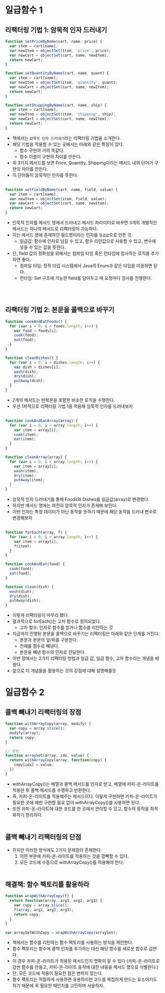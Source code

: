 # 일급함수 1

## 리팩터링 기법 1: 암묵적 인자 드러내기
```js
function setPriceByName(cart, name, price) {
  var item = cart[name];
  var newItem = objectSet(item, 'price', price);
  var newCart = objectSet(cart, name, newItem);
  return newCart;
}

function setQuantityByName(cart, name, quant) {
  var item = cart[name];
  var newItem = objectSet(item, 'quantity', quant);
  var newCart = objectSet(cart, name, newItem);
  return newCart;
}

function setShippingByName(cart, name, ship) {
  var item = cart[name];
  var newItem = objectSet(item, 'shipping', ship);
  var newCart = objectSet(cart, name, newItem);
  return newCart;
}
```
- 책에서는 `암묵적 인자 드러내기`라는 리팩터링 기법을 소개한다.
- 해당 기법을 적용할 수 있는 곳에서는 아래와 같은 특징이 있다.
    - 함수 구현의 거의 똑같다.
    - 함수 이름이 구현의 차이를 만든다.
- 위 3가지 메서드를 보면 Price, Quantity, Shipping이라는 메서드 내의 단어가 구현의 차이를 만든다.
- 이 단어들이 암묵적인 인자를 뜻한다.
  <br></br>

```js
function setFieldByName(cart, name, field, value) {
  var item = cart[name];
  var newItem = objectSet(item, field, value);
  var newCart = objectSet(cart, name, newItem);
  return newCart;
}
```
- 인묵적 인자를 메서드 명에서 드러내고 메서드 파라미터로 바꾸면 3개의 개별적인 메서드는 하나의 메서드로 리팩터링이 가능하다.
- 이는 메서드 명에 존재하던 필드명이라는 인자를 `일급값`으로 만든 것.
    - 일급값: 함수에 인자로 넘길 수 있고, 함수 리턴값으로 사용할 수 있고, 변수에 넣을 수 있는 값을 뜻한다.
- 단, field 값의 정확성을 위해서는 컴파일 타임 혹은 런타임에 검사하는 로직을 추가하면 좋다.
    - 컴파일 타임: 정적 타입 시스템에서 Java의 Enum과 같은 타입을 이용하면 된다.
    - 런타임: Set 구조에 가능한 field를 담아두고 매 요청마다 검사를 진행한다.

<br></br>

## 리팩터링 기법 2: 본문을 콜백으로 바꾸기
```js
function cookAndEatFoods() {
  for (var i = 0; i < foods.length; i++) {
    var food = foods[i];
    cook(food);
    eat(food);
  }
}

function cleanDishes() {
  for (var i = 0; i < dishes.length; i++) {
    var dish = dishes[i];
    wash(dish);
    dry(dish);
    putAway(dish);
  }
}
```
- 2개의 메서드는 반복문을 포함한 비슷한 로직을 수행한다.
- 우선 1차적으로 리팩터링 기법 1을 적용해 암묵적 인자를 드러내보자
  <br></br>

```js
function cookAndEatArray(array) {
  for (var i = 0; i < array.length; i++) {
    var item = array[i];
    cook(item);
    eat(item);
  }
}

function cleanArray(array) {
  for (var i = 0; i < array.length; i++) {
    var item = array[i];
    wash(item);
    dry(item);
    putAway(item);
  }
}
```
- 암묵적 인자 드러내기를 통해 Foods와 Dishes를 일급값(array)로 변경했다.
- 하지만 메서드 명에는 여전히 암묵적 인자가 존재해 보인다.
- 이번 인자는 특정 데이터가 아닌 동작을 뜻하기 때문에 해당 동작을 드러내 변수로 변경해보자
  <br></br>

```js
function forEach(array, f) {
  for (var i = 0; i < array.length; i++) {
    var item = array[i];
    f(item);
  }
}

function cookAndEat(food) {
  cook(food);
  eat(food);
}

function clean(dish) {
  wash(dish);
  dry(dish);
  putAway(dish);
}
```
- 이렇게 리팩터링이 마무리 됐다.
- 결과적으로 forEach()는 고차 함수로 정의되었다.
    - 고차 함수: 인자로 함수를 받거나 함수를 리턴하는 것
- 지금까지 진행된 본문을 콜백으로 바꾸기는 리팩터링은 아래와 같은 단계를 거친다.
    - 본문과 본문의 앞/뒤를 구분한다.
    - 전체를 함수로 빼낸다.
    - 본문을 빼낸 함수의 인자로 전달한다.
- 이번 장에서는 2가지 리팩터링 방법과 일급 값, 일급 함수, 고차 함수라는 개념을 배웠다.
- 앞으로 이 개념들을 활용하는 것의 강점에 대해 설명해줄듯


# 일급함수 2
## 콜백 빼내기 리팩터링의 장점
```js
function withArrayCopy(array, modify) {
  var copy = array.slice();
  modify(array);
  return copy;
}

// 활용
function arraySet(array, idx, value) {
  return withArrayCopy(array, function(copy) {
    copy[idx] = value;
  })
}
```
- withArrayCopy()는 배열과 콜백 메서드를 인자로 받고, 배열에 카피-온-라이트를 적용한 후 콜백 메서드를 수행하고 반환한다.
- 즉, 카피-온-라이트를 적용해주는 메서드이다. 이렇게 구현하면 카피-온-라이트가 필요한 곳에 매번 구현할 필요 없이 withArrayCopy()를 사용하면 된다.
- 또한 카피-온-라이트에 대한 코드를 한 곳에서 관리할 수 있고, 함수의 동작을 최적화하기 편리하다.
  <br></br>
## 콜백 빼내기 리팩터링의 단점
- 하지만 이러한 방식에도 2가지 문제점이 존재한다.
    1. 어떤 부분에 카피-온-라이트를 적용하는 것을 깜빡할 수 있다.
    2. 모든 코드에 수동으로 withArrayCopy()를 적용해야 한다.
       <br></br>


## 해결책: 함수 팩토리를 활용하라
```js
function wrapWithArrayCopy(f) {
  return function(array, arg1, arg2, arg3) {
    var copy = array.slice();
    f(array, arg1, arg2, arg3);
    return copy;
  }
}

var arraySetWithCopy = wrapWithArrayCopy(arraySet);
```
- 책에서는 함수를 리턴하는 함수 팩토리를 사용하는 방식을 제안한다.
- 함수 팩토리는 함수에 콜백 인자를 추가하는 대신 해당 함수를 새로운 함수로 감싼다.
- 이 경우 카피-온-라이트가 적용된 메서드인지 명확히 알 수 있다 (카피-온-라이트로 감싼 함수를 만들고, 카피-온-라이트 동작에 대한 내용을 메서드 명으로 식별한다.)
- 단, 모든 코드에 적용이 필요한 점은 변하지 않는다.
- 함수 팩토리는 적절하게 사용하면 유용하지만 코드를 복잡하게 만드는 요소이기도 하기 때문에 꼭 필요한 때인지를 고민하며 사용하자.